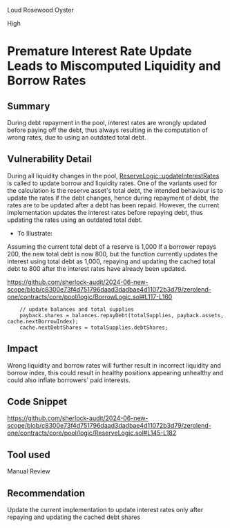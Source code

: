 Loud Rosewood Oyster

High

# Premature Interest Rate Update Leads to Miscomputed Liquidity and Borrow Rates

## Summary
During debt repayment in the pool, interest rates are wrongly updated before paying off the debt, thus always resulting in the computation of wrong rates, due to using an outdated total debt.

## Vulnerability Detail
During all liquidity changes in the pool, [ReserveLogic::updateInterestRates](https://github.com/sherlock-audit/2024-06-new-scope/blob/c8300e73f4d751796daad3dadbae4d11072b3d79/zerolend-one/contracts/core/pool/logic/ReserveLogic.sol#L145-L182) is called to update borrow and liquidity rates. 
One of the variants used for the calculation is the reserve asset's total debt, the intended behaviour is to update the rates if the debt changes, hence during repayment of debt, the rates are to be updated after a debt has been repaid. However, the current implementation updates the interest rates before repaying debt, thus updating the rates using an outdated total debt.

+ To Illustrate:

Assuming the current total debt of a reserve is 1,000 If a borrower repays 200, the new total debt is now 800, but the function currently updates the interest using total debt as 1,000, repaying and updating the cached total debt to 800 after the interest rates have already been updated.

https://github.com/sherlock-audit/2024-06-new-scope/blob/c8300e73f4d751796daad3dadbae4d11072b3d79/zerolend-one/contracts/core/pool/logic/BorrowLogic.sol#L117-L160

```solidity
    // update balances and total supplies
    payback.shares = balances.repayDebt(totalSupplies, payback.assets, cache.nextBorrowIndex);
    cache.nextDebtShares = totalSupplies.debtShares;
```
## Impact
Wrong liquidity and borrow rates will further result in incorrect liquidity and borrow index, this could result in healthy positions appearing unhealthy and could also inflate borrowers' paid interests.
## Code Snippet
https://github.com/sherlock-audit/2024-06-new-scope/blob/c8300e73f4d751796daad3dadbae4d11072b3d79/zerolend-one/contracts/core/pool/logic/ReserveLogic.sol#L145-L182
## Tool used

Manual Review

## Recommendation
Update the current implementation to update interest rates only after repaying and updating the cached debt shares
